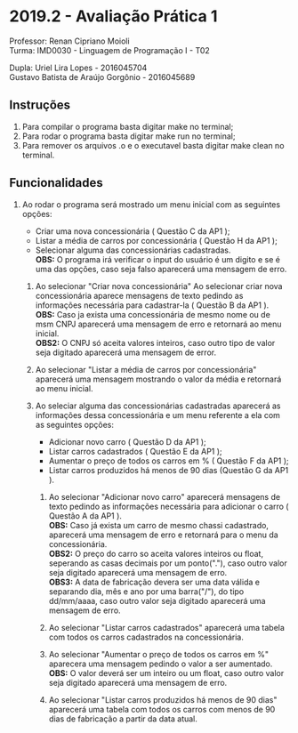 # 2019.2 - Avaliação Prática 1
Professor:  Renan Cipriano Moioli  
Turma:  IMD0030 - Linguagem de Programação I - T02

Dupla:  Uriel Lira Lopes - 2016045704  
        Gustavo Batista de Araújo Gorgônio - 2016045689

## Instruções
1. Para compilar o programa basta digitar make no terminal;
2. Para rodar o programa basta digitar make run no terminal;
3. Para remover os arquivos .o e o executavel basta digitar make clean no terminal.

## Funcionalidades
1. Ao rodar o programa será mostrado um menu inicial com as seguintes opções:
    - Criar uma nova concessionária ( Questão C da AP1 );
    - Listar a média de carros por concessionária ( Questão H da AP1 );
    - Selecionar alguma das concessionárias cadastradas.  
    **OBS:** O programa irá verificar o input do usuário é um digito e se é uma das opções, caso seja falso aparecerá uma mensagem de erro.

    1. Ao selecionar "Criar nova concessionária"
    Ao selecionar criar nova concessionária aparece mensagens de texto pedindo as informações necessária para cadastrar-la ( Questão B da AP1 ).  
    **OBS:** Caso ja exista uma concessionária de mesmo nome ou de msm CNPJ aparecerá uma mensagem de erro e retornará ao menu inicial.  
    **OBS2:** O CNPJ só aceita valores inteiros, caso outro tipo de valor seja digitado aparecerá uma mensagem de error.

    2. Ao selecionar "Listar a média de carros por concessionária" aparecerá uma mensagem mostrando o valor da média e retornará ao menu inicial.

    3. Ao seleciar alguma das concessionárias cadastradas aparecerá as informações dessa concessionária e um menu referente a ela com as seguintes opções:
        - Adicionar novo carro ( Questão D da AP1 );
        - Listar carros cadastrados ( Questão E da AP1 );
        - Aumentar o preço de todos os carros em % ( Questão F da AP1 );
        - Listar carros produzidos há menos de 90 dias (Questão G da AP1 ).

        1. Ao selecionar "Adicionar novo carro" aparecerá mensagens de texto pedindo as informações necessária para adicionar o carro ( Questão A da AP1 ).  
        **OBS:** Caso já exista um carro de mesmo chassi cadastrado, aparecerá uma mensagem de erro e retornará para o menu da concessionária.  
        **OBS2:** O preço do carro so aceita valores inteiros ou float, seperando as casas decimais por um ponto("."), caso outro valor seja digitado aparecerá uma mensagem de erro.  
        **OBS3:** A data de fabricação devera ser uma data válida e separando dia, mês e ano por uma barra("/"), do tipo dd/mm/aaaa, caso outro valor seja digitado aparecerá uma mensagem de erro.

        2. Ao selecionar "Listar carros cadastrados" aparecerá uma tabela com todos os carros cadastrados na concessionária.

        3. Ao selecionar "Aumentar o preço de todos os carros em %" aparecera uma mensagem pedindo o valor a ser aumentado.  
        **OBS:** O valor deverá ser um inteiro ou um float, caso outro valor seja digitado aparecerá uma mensagem de erro.

        4. Ao selecionar "Listar carros produzidos há menos de 90 dias" aparecerá uma tabela com todos os carros com menos de 90 dias de fabricação a partir da data atual.

